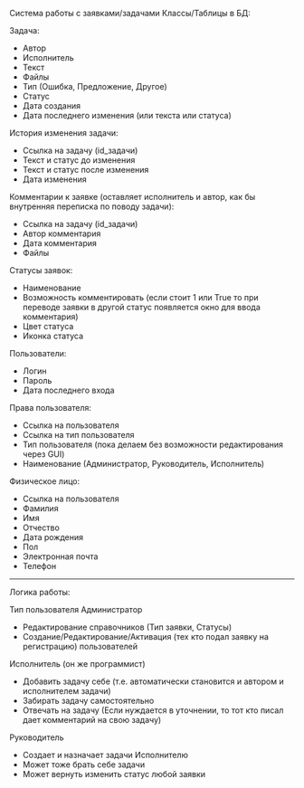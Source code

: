 Система работы с заявками/задачами Классы/Таблицы в БД:

Задача:
 
* Автор
* Исполнитель
* Текст
* Файлы
* Тип (Ошибка, Предложение, Другое)
* Статус
* Дата создания
* Дата последнего изменения (или текста или статуса)

История изменения задачи:

* Ссылка на задачу (id_задачи)
* Текст и статус до изменения
* Текст и статус после изменения
* Дата изменения

Комментарии к заявке (оставляет исполнитель и автор, как бы внутренняя переписка по поводу задачи):

* Ссылка на задачу (id_задачи)
* Автор комментария
* Дата комментария
* Файлы

Статусы заявок:

* Наименование
* Возможность комментировать (если стоит 1 или True то при переводе заявки в другой статус появляется окно для ввода комментария)
* Цвет статуса
* Иконка статуса

Пользователи:

* Логин
* Пароль
* Дата последнего входа

 Права пользователя:

* Ссылка на пользователя
* Ссылка на тип пользователя
* Тип пользователя (пока делаем без возможности редактирования через GUI)
* Наименование (Администратор, Руководитель, Исполнитель)

Физическое лицо:

* Ссылка на пользователя
* Фамилия
* Имя
* Отчество
* Дата рождения
* Пол
* Электронная почта
* Телефон
- --------------------------------------------------------------------
Логика работы:

Тип пользователя Администратор

* Редактирование справочников (Тип заявки, Статусы)
* Создание/Редактирование/Активация (тех кто подал заявку на регистрацию) пользователей
 
 Исполнитель (он же программист)

* Добавить задачу себе (т.е. автоматически становится и автором и исполнителем задачи)
* Забирать задачу самостоятельно
* Отвечать на задачу (Если нуждается в уточнении, то тот кто писал дает комментарий на свою задачу)

Руководитель

* Создает и назначает задачи Исполнителю
* Может тоже брать себе задачи
* Может вернуть изменить статус любой заявки
